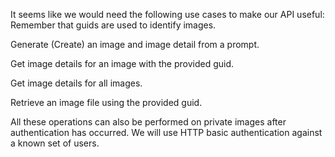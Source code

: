 It seems like we would need the following use cases to make our API useful: Remember that guids are used to identify images.

Generate (Create) an image and image detail from a prompt.

Get image details for an image with the provided guid.

Get image details for all images.

Retrieve an image file using the provided guid.

All these operations can also be performed on private images after authentication has occurred. We will use HTTP basic authentication against a known set of users.